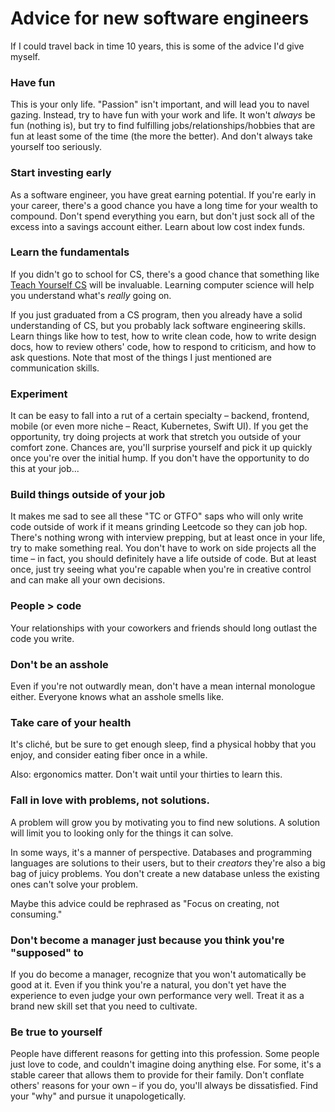 # Advice for new software engineers
If I could travel back in time 10 years, this is some of the advice I'd give myself.

### Have fun
This is your only life. "Passion" isn't important, and will lead you to navel gazing. Instead, try to have fun with your work and life. It won't *always* be fun (nothing is), but try to find fulfilling jobs/relationships/hobbies that are fun at least some of the time (the more the better). And don't always take yourself too seriously.

### Start investing early
As a software engineer, you have great earning potential. If you're early in your career, there's a good chance you have a long time for your wealth to compound. Don't spend everything you earn, but don't just sock all of the excess into a savings account either. Learn about low cost index funds.

### Learn the fundamentals
If you didn't go to school for CS, there's a good chance that something like [Teach Yourself CS](https://teachyourselfcs.com) will be invaluable. Learning computer science will help you understand what's *really* going on.

If you just graduated from a CS program, then you already have a solid understanding of CS, but you probably lack software engineering skills. Learn things like how to test, how to write clean code, how to write design docs, how to review others' code, how to respond to criticism, and how to ask questions. Note that most of the things I just mentioned are communication skills.

### Experiment
It can be easy to fall into a rut of a certain specialty – backend, frontend, mobile (or even more niche – React, Kubernetes, Swift UI). If you get the opportunity, try doing projects at work that stretch you outside of your comfort zone. Chances are, you'll surprise yourself and pick it up quickly once you're over the initial hump. If you don't have the opportunity to do this at your job...

### Build things outside of your job
It makes me sad to see all these "TC or GTFO" saps who will only write code outside of work if it means grinding Leetcode so they can job hop. There's nothing wrong with interview prepping, but at least once in your life, try to make something real. You don't have to work on side projects all the time – in fact, you should definitely have a life outside of code. But at least once, just try seeing what you're capable when you're in creative control and can make all your own decisions.

### People > code
Your relationships with your coworkers and friends should long outlast the code you write.

### Don't be an asshole
Even if you're not outwardly mean, don't have a mean internal monologue either. Everyone knows what an asshole smells like.

### Take care of your health
It's cliché, but be sure to get enough sleep, find a physical hobby that you enjoy, and consider eating fiber once in a while.

Also: ergonomics matter. Don't wait until your thirties to learn this.

### Fall in love with problems, not solutions.
A problem will grow you by motivating you to find new solutions. A solution will limit you to looking only for the things it can solve.

In some ways, it's a manner of perspective. Databases and programming languages are solutions to their users, but to their *creators* they're also a big bag of juicy problems. You don't create a new database unless the existing ones can't solve your problem.

Maybe this advice could be rephrased as "Focus on creating, not consuming."

### Don't become a manager just because you think you're "supposed" to
If you do become a manager, recognize that you won't automatically be good at it. Even if you think you're a natural, you don't yet have the experience to even judge your own performance very well. Treat it as a brand new skill set that you need to cultivate.

### Be true to yourself
People have different reasons for getting into this profession. Some people just love to code, and couldn't imagine doing anything else. For some, it's a stable career that allows them to provide for their family. Don't conflate others' reasons for your own – if you do, you'll always be dissatisfied. Find your "why" and pursue it unapologetically.